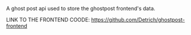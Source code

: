 A ghost post api used to store the ghostpost frontend's data.

LINK TO THE FRONTEND COODE: https://github.com/Detrich/ghostpost-frontend
